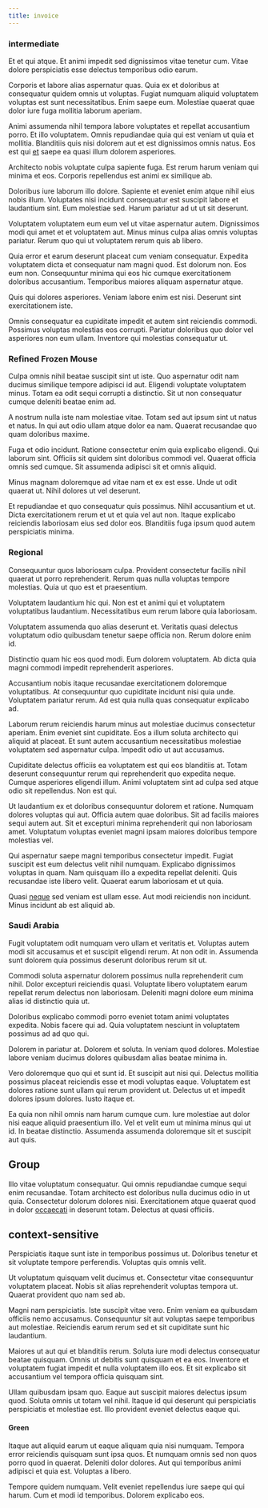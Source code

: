 ```yaml
---
title: invoice
---
```


### intermediate

Et et qui atque. Et animi impedit sed dignissimos vitae tenetur cum. Vitae dolore perspiciatis esse delectus temporibus odio earum.

Corporis et labore alias aspernatur quas. Quia ex et doloribus at consequatur quidem omnis ut voluptas. Fugiat numquam aliquid voluptatem voluptas est sunt necessitatibus. Enim saepe eum. Molestiae quaerat quae dolor iure fuga mollitia laborum aperiam.

Animi assumenda nihil tempora labore voluptates et repellat accusantium porro. Et illo voluptatem. Omnis repudiandae quia qui est veniam ut quia et mollitia. Blanditiis quis nisi dolorem aut et est dignissimos omnis natus. Eos est qui [et](/dolore/odio/dignissimos/navigating.md) saepe ea quasi illum dolorem asperiores.

Architecto nobis voluptate culpa sapiente fuga. Est rerum harum veniam qui minima et eos. Corporis repellendus est animi ex similique ab.

Doloribus iure laborum illo dolore. Sapiente et eveniet enim atque nihil eius nobis illum. Voluptates nisi incidunt consequatur est suscipit labore et laudantium sint. Eum molestiae sed. Harum pariatur ad ut ut sit deserunt.

Voluptatem voluptatem eum eum vel ut vitae aspernatur autem. Dignissimos modi qui amet et et voluptatem aut. Minus minus culpa alias omnis voluptas pariatur. Rerum quo qui ut voluptatem rerum quis ab libero.

Quia error et earum deserunt placeat cum veniam consequatur. Expedita voluptatem dicta et consequatur nam magni quod. Est dolorum non. Eos eum non. Consequuntur minima qui eos hic cumque exercitationem doloribus accusantium. Temporibus maiores aliquam aspernatur atque.

Quis qui dolores asperiores. Veniam labore enim est nisi. Deserunt sint exercitationem iste.

Omnis consequatur ea cupiditate impedit et autem sint reiciendis commodi. Possimus voluptas molestias eos corrupti. Pariatur doloribus quo dolor vel asperiores non eum ullam. Inventore qui molestias consequatur ut.

### Refined Frozen Mouse

Culpa omnis nihil beatae suscipit sint ut iste. Quo aspernatur odit nam ducimus similique tempore adipisci id aut. Eligendi voluptate voluptatem minus. Totam ea odit sequi corrupti a distinctio. Sit ut non consequatur cumque deleniti beatae enim ad.

A nostrum nulla iste nam molestiae vitae. Totam sed aut ipsum sint ut natus et natus. In qui aut odio ullam atque dolor ea nam. Quaerat recusandae quo quam doloribus maxime.

Fuga et odio incidunt. Ratione consectetur enim quia explicabo eligendi. Qui laborum sint. Officiis sit quidem sint doloribus commodi vel. Quaerat officia omnis sed cumque. Sit assumenda adipisci sit et omnis aliquid.

Minus magnam doloremque ad vitae nam et ex est esse. Unde ut odit quaerat ut. Nihil dolores ut vel deserunt.

Et repudiandae et quo consequatur quis possimus. Nihil accusantium et ut. Dicta exercitationem rerum et ut et quia vel aut non. Itaque explicabo reiciendis laboriosam eius sed dolor eos. Blanditiis fuga ipsum quod autem perspiciatis minima.

### Regional

Consequuntur quos laboriosam culpa. Provident consectetur facilis nihil quaerat ut porro reprehenderit. Rerum quas nulla voluptas tempore molestias. Quia ut quo est et praesentium.

Voluptatem laudantium hic qui. Non est et animi qui et voluptatem voluptatibus laudantium. Necessitatibus eum rerum labore quia laboriosam.

Voluptatem assumenda quo alias deserunt et. Veritatis quasi delectus voluptatum odio quibusdam tenetur saepe officia non. Rerum dolore enim id.

Distinctio quam hic eos quod modi. Eum dolorem voluptatem. Ab dicta quia magni commodi impedit reprehenderit asperiores.

Accusantium nobis itaque recusandae exercitationem doloremque voluptatibus. At consequuntur quo cupiditate incidunt nisi quia unde. Voluptatem pariatur rerum. Ad est quia nulla quas consequatur explicabo ad.

Laborum rerum reiciendis harum minus aut molestiae ducimus consectetur aperiam. Enim eveniet sint cupiditate. Eos a illum soluta architecto qui aliquid at placeat. Et sunt autem accusantium necessitatibus molestiae voluptatem sed aspernatur culpa. Impedit odio ut aut accusamus.

Cupiditate delectus officiis ea voluptatem est qui eos blanditiis at. Totam deserunt consequuntur rerum qui reprehenderit quo expedita neque. Cumque asperiores eligendi illum. Animi voluptatem sint ad culpa sed atque odio sit repellendus. Non est qui.

Ut laudantium ex et doloribus consequuntur dolorem et ratione. Numquam dolores voluptas qui aut. Officia autem quae doloribus. Sit ad facilis maiores sequi autem aut. Sit et excepturi minima reprehenderit qui non laboriosam amet. Voluptatum voluptas eveniet magni ipsam maiores doloribus tempore molestias vel.

Qui aspernatur saepe magni temporibus consectetur impedit. Fugiat suscipit est eum delectus velit nihil numquam. Explicabo dignissimos voluptas in quam. Nam quisquam illo a expedita repellat deleniti. Quis recusandae iste libero velit. Quaerat earum laboriosam et ut quia.

Quasi [neque](/dolore/nemo/green.md) sed veniam est ullam esse. Aut modi reiciendis non incidunt. Minus incidunt ab est aliquid ab.

### Saudi Arabia

Fugit voluptatem odit numquam vero ullam et veritatis et. Voluptas autem modi sit accusamus et et suscipit eligendi rerum. At non odit in. Assumenda sunt dolorem quia possimus deserunt doloribus rerum sit ut.

Commodi soluta aspernatur dolorem possimus nulla reprehenderit cum nihil. Dolor excepturi reiciendis quasi. Voluptate libero voluptatem earum repellat rerum delectus non laboriosam. Deleniti magni dolore eum minima alias id distinctio quia ut.

Doloribus explicabo commodi porro eveniet totam animi voluptates expedita. Nobis facere qui ad. Quia voluptatem nesciunt in voluptatem possimus ad ad quo qui.

Dolorem in pariatur at. Dolorem et soluta. In veniam quod dolores. Molestiae labore veniam ducimus dolores quibusdam alias beatae minima in.

Vero doloremque quo qui et sunt id. Et suscipit aut nisi qui. Delectus mollitia possimus placeat reiciendis esse et modi voluptas eaque. Voluptatem est dolores ratione sunt ullam qui rerum provident ut. Delectus ut et impedit dolores ipsum dolores. Iusto itaque et.

Ea quia non nihil omnis nam harum cumque cum. Iure molestiae aut dolor nisi eaque aliquid praesentium illo. Vel et velit eum ut minima minus qui ut id. In beatae distinctio. Assumenda assumenda doloremque sit et suscipit aut quis.

## Group

Illo vitae voluptatum consequatur. Qui omnis repudiandae cumque sequi enim recusandae. Totam architecto est doloribus nulla ducimus odio in ut quia. Consectetur dolorum dolores nisi. Exercitationem atque quaerat quod in dolor [occaecati](/facere/odit/equatorial_guinea.md) in deserunt totam. Delectus at quasi officiis.

## context-sensitive

Perspiciatis itaque sunt iste in temporibus possimus ut. Doloribus tenetur et sit voluptate tempore perferendis. Voluptas quis omnis velit.

Ut voluptatum quisquam velit ducimus et. Consectetur vitae consequuntur voluptatem placeat. Nobis sit alias reprehenderit voluptas tempora ut. Quaerat provident quo nam sed ab.

Magni nam perspiciatis. Iste suscipit vitae vero. Enim veniam ea quibusdam officiis nemo accusamus. Consequuntur sit aut voluptas saepe temporibus aut molestiae. Reiciendis earum rerum sed et sit cupiditate sunt hic laudantium.

Maiores ut aut qui et blanditiis rerum. Soluta iure modi delectus consequatur beatae quisquam. Omnis ut debitis sunt quisquam et ea eos. Inventore et voluptatem fugiat impedit et nulla voluptatem illo eos. Et sit explicabo sit accusantium vel tempora officia quisquam sint.

Ullam quibusdam ipsam quo. Eaque aut suscipit maiores delectus ipsum quod. Soluta omnis ut totam vel nihil. Itaque id qui deserunt qui perspiciatis perspiciatis et molestiae est. Illo provident eveniet delectus eaque qui.

#### Green

Itaque aut aliquid earum ut eaque aliquam quia nisi numquam. Tempora error reiciendis quisquam sunt ipsa quos. Et numquam omnis sed non quos porro quod in quaerat. Deleniti dolor dolores. Aut qui temporibus animi adipisci et quia est. Voluptas a libero.

Tempore quidem numquam. Velit eveniet repellendus iure saepe qui qui harum. Cum et modi id temporibus. Dolorem explicabo eos.
